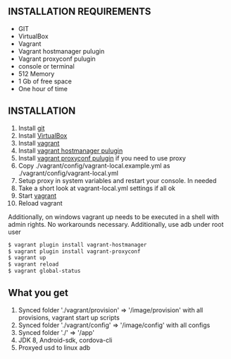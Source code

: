 INSTALLATION REQUIREMENTS
------------
  - GIT
  - VirtualBox
  - Vagrant
  - Vagrant hostmanager pulugin
  - Vagrant proxyconf pulugin
  - console or terminal
  - 512 Memory 
  - 1 Gb of free space
  - One hour of time 
  
INSTALLATION
------------
1. Install [git](https://git-scm.com/book/en/v2/Getting-Started-Installing-Git)
2. Install [VirtualBox](https://www.virtualbox.org/wiki/Downloads)
3. Install [vagrant](https://www.vagrantup.com/)
4. Install [vagrant hostmanager pulugin](https://github.com/devopsgroup-io/vagrant-hostmanager)
5. Install [vagrant proxyconf pulugin](https://github.com/tmatilai/vagrant-proxyconf) if you need to use proxy
6. Copy ./vagrant/config/vagrant-local.example.yml as ./vagrant/config/vagrant-local.yml
7. Setup proxy in system variables and restart your console. In needed
8. Take a short look at vagrant-local.yml settings if all ok
9. Start [vagrant](https://www.vagrantup.com/docs/getting-started/)
101. Reload vagrant

Additionally, on windows vagrant up needs to be executed in a shell with admin rights. No workarounds necessary.
Additionally, use adb under root user

```sh
$ vagrant plugin install vagrant-hostmanager
$ vagrant plugin install vagrant-proxyconf
$ vagrant up
$ vagrant reload
$ vagrant global-status
```

What you get
------------
1. Synced folder './vagrant/provision' => '/image/provision' with all provisions, vagrant start up scripts
2. Synced folder './vagrant/config' => '/image/config' with all configs
3. Synced folder './' => '/app'
4. JDK 8, Android-sdk, cordova-cli 
5. Proxyed usd to linux adb



